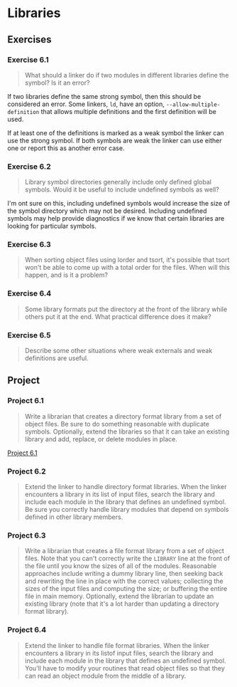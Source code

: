 # Libraries

## Exercises

### Exercise 6.1

> What should a linker do if two modules in different libraries define the symbol? Is it an error?

If two libraries define the same strong symbol, then this should be considered an error. Some linkers, `ld`, have an
option, `--allow-multiple-definition` that allows multiple definitions and the first definition will be used.

If at least one of the definitions is marked as a weak symbol the linker can use the strong symbol. If both symbols
are weak the linker can use either one or report this as another error case.

### Exercise 6.2

> Library symbol directories generally include only defined global symbols. Would it be useful to include undefined
> symbols as well?

I'm ont sure on this, including undefined symbols would increase the size of the symbol directory which may not be
desired. Including undefined symbols may help provide diagnostics if we know that certain libraries are looking for
particular symbols.

### Exercise 6.3

> When sorting object files using lorder and tsort, it's possible that tsort won't be able to come up with a total
> order for the files. When will this happen, and is it a problem?

### Exercise 6.4

> Some library formats put the directory at the front of the library while others put it at the end. What practical
> difference does it make?

### Exercise 6.5

> Describe some other situations where weak externals and weak definitions are useful.

## Project

### Project 6.1

> Write a librarian that creates a directory format library from a set of object files. Be sure to do something
> reasonable with duplicate symbols. Optionally, extend the libraries so that it can take an existing library and add,
> replace, or delete modules in place.

[Project 6.1](project_6_1.py)

### Project 6.2

> Extend the linker to handle directory format libraries. When the linker encounters a library in its list of input
> files, search the library and include each module in the library that defines an undefined symbol. Be sure you
> correctly handle library modules that depend on symbols defined in other library members.

### Project 6.3

> Write a librarian that creates a file format library from a set of object files. Note that you can't correctly write
> the `LIBRARY` line at the front of the file until you know the sizes of all of the modules. Reasonable approaches
> include writing a dummy library line, then seeking back and rewriting the line in place with the correct values;
> collecting the sizes of the input files and computing the size; or buffering the entire file in main memory.
> Optionally, extend the librarian to update an existing library (note that it's a lot harder than updating a directory
> format library).

### Project 6.4

> Extend the linker to handle file format libraries. When the linker encounters a library in its listof input files,
> search the library and include each module in the library that defines an undefined symbol. You'll have to modify
> your routines that read object files so that they can read an object module from the middle of a library.
